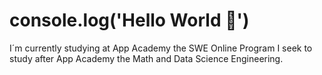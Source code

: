 # console.log('Hello World 👋')

I´m currently studying at App Academy the SWE Online Program
I seek to study after App Academy the Math and Data Science Engineering.

